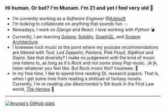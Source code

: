 ### Hi human. Or bot? I'm Munam. I'm 21 and yet I feel very old  👋


- I’m currently working as a *Software Engineer* @[Arbisoft](https://arbisoft.com/)
- I’m looking to collaborate on anything that sounds fun. :boom:
- Nowadays, I work on *Django* and *React*. I love working with *Python* :bomb:
- Currently, I am learning [Golang](https://tour.golang.org/), [Solidity](https://docs.soliditylang.org/en/v0.8.5/), [GraphQL](https://graphql.org/), and [System Architecture](https://www.amazon.com/Clean-Architecture-Craftsmans-Software-Structure/dp/01344941640).
- I loveeeee rock music to the point where my youtube recommendations are littered with *Tool, Led Zeppelin, Pantera, Pink Floyd, SlipKnot* and *Gojira*. See that diversity? I make no judgement with the kind of music one listens to, as long as it's *Rock* and not some sissy *Pop* music. Jk jk, listen whatever you feel like. But Rock music tho? Insaneee. :metal:
- In my free time, I like to spend time reading DL research papers. That is, when I get some time from reading a shitload of fantasy novels. Currently, I'm re-reading *Joe Abercrombie*'s 5th book in the First Law world, [*The Heroes*](https://www.goodreads.com/book/show/9300768-the-heroes) :book:

***

[![Anurag's GitHub stats](https://github-readme-stats.vercel.app/api?username=aightmunam&show_icons=true&theme=radical)](https://github.com/anuraghazra/github-readme-stats)
